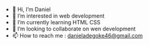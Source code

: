 - 👋 Hi, I’m Daniel
- 👀 I’m interested in web development 
- 🌱 I’m currently learning HTML CSS
- 💞️ I’m looking to collaborate on wen development 
- 📫 How to reach me : danieladegoke46@gmail.com

<!---
megzi-e/megzi-e is a ✨ special ✨ repository because its `README.md` (this file) appears on your GitHub profile.
You can click the Preview link to take a look at your changes.
--->
